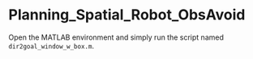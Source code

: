 # Planning_Spatial_Robot_ObsAvoid
Open the MATLAB environment and simply run the script named `dir2goal_window_w_box.m`.
